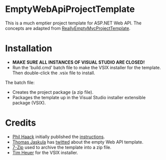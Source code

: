 # EmptyWebApiProjectTemplate
This is a much emptier project template for ASP.NET Web API. The concepts are adapted from [ReallyEmptyMvcProjectTemplate](https://github.com/Haacked/ReallyEmptyMvc3ProjectTemplate).

# Installation
* __MAKE SURE ALL INSTANCES OF VISUAL STUDIO ARE CLOSED!__
* Run the 'build.cmd' batch file to make the VSIX installer for the template. Then double-click the .vsix file to install.

The batch file:

* Creates the project package (a zip file).
* Packages the template up in the Visual Studio installer extensible package (VSIX).

# Credits
* [Phil Haack](http://haacked.com/) initially published the [instructions](http://haacked.com/archive/2011/06/05/creating-a-custom-asp-net-mvc-project-template.aspx).
* [Thomas Jaskula](http://www.codedistillers.com/) has [twitted](https://twitter.com/tjaskula/status/264083772666945536) about the empty Web API template.
* [7-Zip](http://www.7-zip.org/) used to archive the template into a zip file. 
* [Tim Heuer](http://timheuer.com/blog/) for the VSIX installer.
